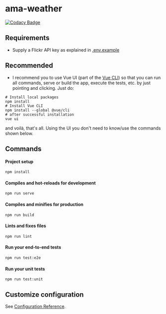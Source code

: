 # ama-weather

[![Codacy Badge](https://api.codacy.com/project/badge/Grade/1aa8b65a9e584fa7a2a939b5004e1521)](https://app.codacy.com/app/jdvivar/ama-weather?utm_source=github.com&utm_medium=referral&utm_content=jdvivar/ama-weather&utm_campaign=Badge_Grade_Dashboard)

## Requirements
- Supply a Flickr API key as explained in [.env.example](repo/blob/master/.env.example)

## Recommended
- I recommend you to use Vue UI (part of the [Vue CLI](https://cli.vuejs.org)) so that you can run all commands, serve or build the app, execute the tests, etc. by just pointing and clicking. Just do:
```
# Install local packages
npm install
# Install Vue CLI
npm install --global @vue/cli
# after successful installation
vue ui
```
and voilà, that's all. Using the UI you don't need to know/use the commands shown below.

## Commands
#### Project setup
```
npm install
```

#### Compiles and hot-reloads for development
```
npm run serve
```

#### Compiles and minifies for production
```
npm run build
```

#### Lints and fixes files
```
npm run lint
```

#### Run your end-to-end tests
```
npm run test:e2e
```

#### Run your unit tests
```
npm run test:unit
```

## Customize configuration
See [Configuration Reference](https://cli.vuejs.org/config/).
